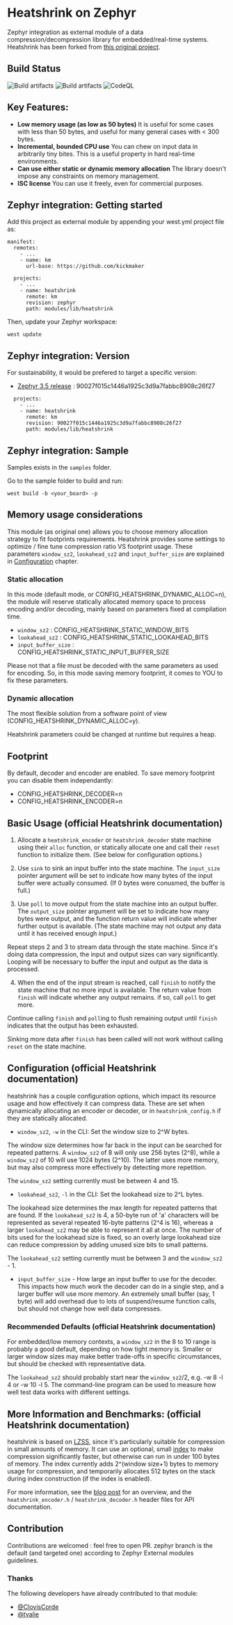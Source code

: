 # Heatshrink on Zephyr

Zephyr integration as external module of a data compression/decompression library for embedded/real-time systems.
Heatshrink has been forked from [this original project](https://github.com/atomicobject/heatshrink).

## Build Status

![Build artifacts](https://github.com/kickmaker/heatshrink/actions/workflows/base_build_test.yml/badge.svg?branch=zephyr)
![Build artifacts](https://github.com/kickmaker/heatshrink/actions/workflows/zephyr_build_test.yml/badge.svg?branch=zephyr)
![CodeQL](https://github.com/kickmaker/heatshrink/actions/workflows/codeql.yml/badge.svg?branch=zephyr)

## Key Features:

- **Low memory usage (as low as 50 bytes)**
    It is useful for some cases with less than 50 bytes, and useful
    for many general cases with < 300 bytes.
- **Incremental, bounded CPU use**
    You can chew on input data in arbitrarily tiny bites.
    This is a useful property in hard real-time environments.
- **Can use either static or dynamic memory allocation**
    The library doesn't impose any constraints on memory management.
- **ISC license**
    You can use it freely, even for commercial purposes.

## Zephyr integration: Getting started

Add this project as external module by appending your west.yml project file as:

```
manifest:
  remotes:
    - ...
    - name: km
      url-base: https://github.com/kickmaker 

  projects:
    - ...
    - name: heatshrink
      remote: km
      revision: zephyr
      path: modules/lib/heatshrink
```

Then, update your Zephyr workspace:

```
west update
```

## Zephyr integration: Version

For sustainability, it would be prefered to target a specific version:
- [Zephyr 3.5 release](https://github.com/zephyrproject-rtos/zephyr/releases/tag/v3.5.0) : 90027f015c1446a1925c3d9a7fabbc8908c26f27

```
  projects:
    - ...
    - name: heatshrink
      remote: km
      revision: 90027f015c1446a1925c3d9a7fabbc8908c26f27
      path: modules/lib/heatshrink
```

## Zephyr integration: Sample

Samples exists in the `samples` folder.

Go to the sample folder to build and run:

```
west build -b <your_board> -p
```

## Memory usage considerations

This module (as original one) allows you to choose memory allocation strategy
to fit footprints requirements.
Heatshrink provides some settings to optimize / fine tune compression ratio VS 
footprint usage.
These parameters `window_sz2`, `lookahead_sz2` and `input_buffer_size` are explained in
[Configuration](#configuration-official-heatshrink-documentation) chapter.

### Static allocation

In this mode (default mode, or CONFIG_HEATSHRINK_DYNAMIC_ALLOC=n), the module will reserve
statically allocated memory space to process encoding and/or decoding, mainly based on parameters
fixed at compilation time.

- `window_sz2` : CONFIG_HEATSHRINK_STATIC_WINDOW_BITS
- `lookahead_sz2` : CONFIG_HEATSHRINK_STATIC_LOOKAHEAD_BITS
- `input_buffer_size` : CONFIG_HEATSHRINK_STATIC_INPUT_BUFFER_SIZE

Please not that a file must be decoded with the same parameters as used for encoding.
So, in this mode saving memory footprint, it comes to YOU to fix these parameters.

### Dynamic allocation

The most flexible solution from a software point of view (CONFIG_HEATSHRINK_DYNAMIC_ALLOC=y).

Heatshrink parameters could be changed at runtime but requires a heap.

## Footprint

By default, decoder and encoder are enabled. To save memory footprint you can disable them independantly:

- CONFIG_HEATSHRINK_DECODER=n
- CONFIG_HEATSHRINK_ENCODER=n


## Basic Usage (official Heatshrink documentation)

1. Allocate a `heatshrink_encoder` or `heatshrink_decoder` state machine
using their `alloc` function, or statically allocate one and call their
`reset` function to initialize them. (See below for configuration
options.)

2. Use `sink` to sink an input buffer into the state machine. The
`input_size` pointer argument will be set to indicate how many bytes of
the input buffer were actually consumed. (If 0 bytes were conusmed, the
buffer is full.)

3. Use `poll` to move output from the state machine into an output
buffer. The `output_size` pointer argument will be set to indicate how
many bytes were output, and the function return value will indicate
whether further output is available. (The state machine may not output
any data until it has received enough input.)

Repeat steps 2 and 3 to stream data through the state machine. Since
it's doing data compression, the input and output sizes can vary
significantly. Looping will be necessary to buffer the input and output
as the data is processed.

4. When the end of the input stream is reached, call `finish` to notify
the state machine that no more input is available. The return value from
`finish` will indicate whether any output remains. if so, call `poll` to
get more.

Continue calling `finish` and `poll`ing to flush remaining output until
`finish` indicates that the output has been exhausted.

Sinking more data after `finish` has been called will not work without
calling `reset` on the state machine.


## Configuration (official Heatshrink documentation)

heatshrink has a couple configuration options, which impact its resource
usage and how effectively it can compress data. These are set when
dynamically allocating an encoder or decoder, or in `heatshrink_config.h`
if they are statically allocated.

- `window_sz2`, `-w` in the CLI: Set the window size to 2^W bytes.

The window size determines how far back in the input can be searched for
repeated patterns. A `window_sz2` of 8 will only use 256 bytes (2^8),
while a `window_sz2` of 10 will use 1024 bytes (2^10). The latter uses
more memory, but may also compress more effectively by detecting more
repetition.

The `window_sz2` setting currently must be between 4 and 15.

- `lookahead_sz2`, `-l` in the CLI: Set the lookahead size to 2^L bytes.

The lookahead size determines the max length for repeated patterns that
are found. If the `lookahead_sz2` is 4, a 50-byte run of 'a' characters
will be represented as several repeated 16-byte patterns (2^4 is 16),
whereas a larger `lookahead_sz2` may be able to represent it all at
once. The number of bits used for the lookahead size is fixed, so an
overly large lookahead size can reduce compression by adding unused
size bits to small patterns.

The `lookahead_sz2` setting currently must be between 3 and the
`window_sz2` - 1.

- `input_buffer_size` - How large an input buffer to use for the
decoder. This impacts how much work the decoder can do in a single
step, and a larger buffer will use more memory. An extremely small
buffer (say, 1 byte) will add overhead due to lots of suspend/resume
function calls, but should not change how well data compresses.


### Recommended Defaults (official Heatshrink documentation)

For embedded/low memory contexts, a `window_sz2` in the 8 to 10 range is
probably a good default, depending on how tight memory is. Smaller or
larger window sizes may make better trade-offs in specific
circumstances, but should be checked with representative data.

The `lookahead_sz2` should probably start near the `window_sz2`/2, e.g.
-w 8 -l 4 or -w 10 -l 5. The command-line program can be used to measure
how well test data works with different settings.


## More Information and Benchmarks: (official Heatshrink documentation)

heatshrink is based on [LZSS], since it's particularly suitable for
compression in small amounts of memory. It can use an optional, small
[index] to make compression significantly faster, but otherwise can run
in under 100 bytes of memory. The index currently adds 2^(window size+1)
bytes to memory usage for compression, and temporarily allocates 512
bytes on the stack during index construction (if the index is enabled).

For more information, see the [blog post] for an overview, and the
`heatshrink_encoder.h` / `heatshrink_decoder.h` header files for API
documentation.

[blog post]: http://spin.atomicobject.com/2013/03/14/heatshrink-embedded-data-compression/
[index]: http://spin.atomicobject.com/2014/01/13/lightweight-indexing-for-embedded-systems/
[LZSS]: http://en.wikipedia.org/wiki/Lempel-Ziv-Storer-Szymanski

## Contribution

Contributions are welcomed : feel free to open PR.
zephyr branch is the default (and targeted one) according to Zephyr External modules
guidelines.

### Thanks

The following developers have already contributed to that module: 

- [@ClovisCorde](https://github.com/ClovisCorde)
- [@tyalie](https://github.com/tyalie)